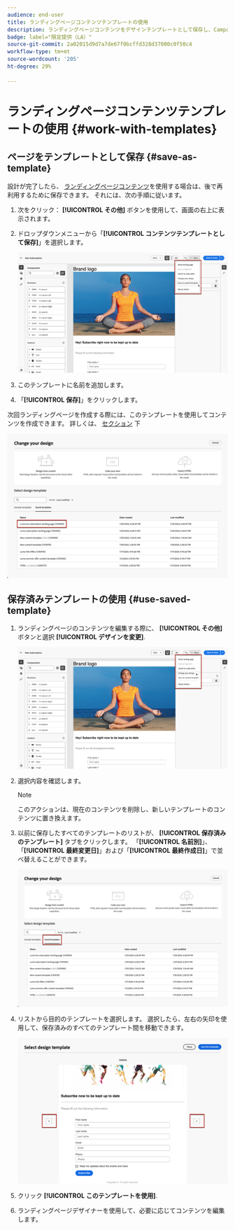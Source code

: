 ```yaml
---
audience: end-user
title: ランディングページコンテンツテンプレートの使用
description: ランディングページコンテンツをデザインテンプレートとして保存し、Campaign Web で再利用する方法を説明します。
badge: label="限定提供（LA）"
source-git-commit: 2a02015d9d7a7de67f0bcffd328d37080c0f50c4
workflow-type: tm+mt
source-wordcount: '205'
ht-degree: 29%

---
```


# ランディングページコンテンツテンプレートの使用 {#work-with-templates}

## ページをテンプレートとして保存 {#save-as-template}

設計が完了したら、 [ランディングページコンテンツ](lp-content.md)を使用する場合は、後で再利用するために保存できます。 それには、次の手順に従います。

1. 次をクリック： **[!UICONTROL その他]** ボタンを使用して、画面の右上に表示されます。

1. ドロップダウンメニューから「**[!UICONTROL コンテンツテンプレートとして保存]**」を選択します。

   ![](assets/lp-save-as-template.png)

1. このテンプレートに名前を追加します。

1. 「**[!UICONTROL 保存]**」をクリックします。

次回ランディングページを作成する際には、このテンプレートを使用してコンテンツを作成できます。 詳しくは、 [セクション](#use-saved-template) 下

![](assets/lp-saved-template.png)

## 保存済みテンプレートの使用 {#use-saved-template}

<!--Not for GA?-->

1. ランディングページのコンテンツを編集する際に、 **[!UICONTROL その他]** ボタンと選択 **[!UICONTROL デザインを変更]**.

   ![](assets/lp-change-your-design.png)

1. 選択内容を確認します。

   >[!NOTE]
   >
   >このアクションは、現在のコンテンツを削除し、新しいテンプレートのコンテンツに置き換えます。

1. 以前に保存したすべてのテンプレートのリストが、 **[!UICONTROL 保存済みのテンプレート]** タブをクリックします。 「**[!UICONTROL 名前別]**」、「**[!UICONTROL 最終変更日]**」および「**[!UICONTROL 最終作成日]**」で並べ替えることができます。

   ![](assets/lp-saved-templates.png)

1. リストから目的のテンプレートを選択します。 選択したら、左右の矢印を使用して、保存済みのすべてのテンプレート間を移動できます。

   ![](assets/lp-select-saved-template.png)

1. クリック **[!UICONTROL このテンプレートを使用]**.

1. ランディングページデザイナーを使用して、必要に応じてコンテンツを編集します。

<!--Primary page templates and subpage templates are managed separately, meaning that you cannot use a primary page template to create a subpage, and vice versa. TBC in Web UI-->
